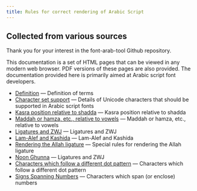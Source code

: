 ```yaml
---
title: Rules for correct rendering of Arabic Script
---
```


## Collected from various sources

Thank you for your interest in the font-arab-tool Github repository. 

This documentation is a set of HTML pages that can be viewed in any modern web browser. PDF versions of these pages are also provided. The documentation provided here is primarily aimed at Arabic script font developers.

- [Definition](definition.md) — Definition of terms
- [Character set support](charset.md) — Details of Unicode characters that should be supported in Arabic script fonts
- [Kasra position relative to shadda](kasra.md) — Kasra position relative to shadda
- [Maddah or hamza, etc., relative to vowels](maddah.md) — Maddah or hamza, etc., relative to vowels
- [Ligatures and ZWJ](ligatures.md) — Ligatures and ZWJ
- [Lam-Alef and Kashida](lamalef.md) — Lam-Alef and Kashida
- [Rendering the Allah ligature](allah.md) — Special rules for rendering the Allah ligature
- [Noon Ghunna](noonghunna.md) — Ligatures and ZWJ
- [Characters which follow a different dot pattern](differentpattern.md) — Characters which follow a different dot pattern
- [Signs Spanning Numbers](spanning.md) — Characters which span (or enclose) numbers

